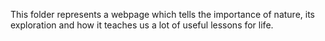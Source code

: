 This folder represents a webpage which tells the importance of nature, its exploration and how it teaches us a lot of useful lessons for life.
